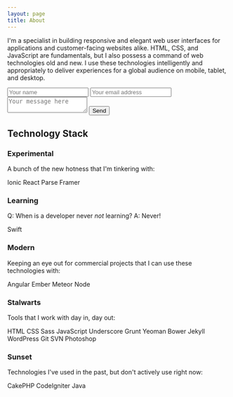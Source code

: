 ```yaml
---
layout: page
title: About
---
```


I'm a specialist in building responsive and elegant web user interfaces for applications and customer-facing websites alike. HTML, CSS, and JavaScript are fundamentals, but I also possess a command of web technologies old and new. I use these technologies intelligently and appropriately to deliver experiences for a global audience on mobile, tablet, and desktop.

<form action="//formspree.io/formspree@danmatthew.co.uk" method="POST">
    <input type="hidden" name="_subject" value="New website message">
    <input type="text" name="name" placeholder="Your name">
    <input type="email" name="_replyto" placeholder="Your email address" validate>
    <textarea name="message" placeholder="Your message here"></textarea>
    <input type="submit" value="Send">
</form>

## Technology Stack

### Experimental
A bunch of the new hotness that I'm tinkering with:

<span class="badge">Ionic</span>
<span class="badge">React</span>
<span class="badge">Parse</span>
<span class="badge">Framer</span>

### Learning
Q: When is a developer never _not_ learning?
A: Never!

<span class="badge">Swift</span>

### Modern
Keeping an eye out for commercial projects that I can use these technologies with:

<span class="badge">Angular</span>
<span class="badge">Ember</span>
<span class="badge">Meteor</span>
<span class="badge">Node</span>

### Stalwarts
Tools that I work with day in, day out:

<span class="badge">HTML</span>
<span class="badge">CSS</span>
<span class="badge">Sass</span>
<span class="badge">JavaScript</span>
<span class="badge">Underscore</span>
<span class="badge">Grunt</span>
<span class="badge">Yeoman</span>
<span class="badge">Bower</span>
<span class="badge">Jekyll</span>
<span class="badge">WordPress</span>
<span class="badge">Git</span>
<span class="badge">SVN</span>
<span class="badge">Photoshop</span>

### Sunset
Technologies I've used in the past, but don't actively use right now:

<span class="badge">CakePHP</span>
<span class="badge">CodeIgniter</span>
<span class="badge">Java</span>
